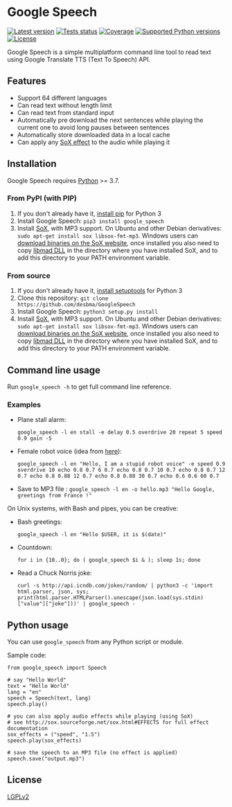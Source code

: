 # Google Speech

[![Latest version](https://img.shields.io/pypi/v/google_speech.svg?style=flat)](https://pypi.python.org/pypi/google_speech/)
[![Tests status](https://img.shields.io/travis/desbma/GoogleSpeech/master.svg?label=tests&style=flat)](https://travis-ci.org/desbma/GoogleSpeech)
[![Coverage](https://img.shields.io/coveralls/desbma/GoogleSpeech/master.svg?style=flat)](https://coveralls.io/github/desbma/GoogleSpeech?branch=master)
[![Supported Python versions](https://img.shields.io/pypi/pyversions/google_speech.svg?style=flat)](https://pypi.python.org/pypi/google_speech/)
[![License](https://img.shields.io/github/license/desbma/GoogleSpeech.svg?style=flat)](https://github.com/desbma/GoogleSpeech/blob/master/LICENSE)

Google Speech is a simple multiplatform command line tool to read text using Google Translate TTS (Text To Speech) API.

## Features

- Support 64 different languages
- Can read text without length limit
- Can read text from standard input
- Automatically pre download the next sentences while playing the current one to avoid long pauses between sentences
- Automatically store downloaded data in a local cache
- Can apply any [SoX effect](http://sox.sourceforge.net/sox.html#EFFECTS) to the audio while playing it

## Installation

Google Speech requires [Python](https://www.python.org/downloads/) >= 3.7.

### From PyPI (with PIP)

1. If you don't already have it, [install pip](https://pip.pypa.io/en/stable/installing/) for Python 3
2. Install Google Speech: `pip3 install google_speech`
3. Install [SoX](http://sox.sourceforge.net/), with MP3 support.
   On Ubuntu and other Debian derivatives: `sudo apt-get install sox libsox-fmt-mp3`.
   Windows users can [download binaries on the SoX website](http://sourceforge.net/projects/sox/files/sox/), once installed you also need to copy [libmad DLL](http://ossbuild.googlecode.com/svn/trunk/Shared/Build/Windows/Win32/bin/libmad-0.dll) in the directory where you have installed SoX, and to add this directory to your PATH environment variable.

### From source

1. If you don't already have it, [install setuptools](https://pypi.python.org/pypi/setuptools#installation-instructions) for Python 3
2. Clone this repository: `git clone https://github.com/desbma/GoogleSpeech`
3. Install Google Speech: `python3 setup.py install`
4. Install [SoX](http://sox.sourceforge.net/), with MP3 support.
   On Ubuntu and other Debian derivatives: `sudo apt-get install sox libsox-fmt-mp3`.
   Windows users can [download binaries on the SoX website](http://sourceforge.net/projects/sox/files/sox/), once installed you also need to copy [libmad DLL](http://ossbuild.googlecode.com/svn/trunk/Shared/Build/Windows/Win32/bin/libmad-0.dll) in the directory where you have installed SoX, and to add this directory to your PATH environment variable.

## Command line usage

Run `google_speech -h` to get full command line reference.

### Examples

- Plane stall alarm:

  `google_speech -l en stall -e delay 0.5 overdrive 20 repeat 5 speed 0.9 gain -5`

- Female robot voice (idea from [here](http://ubuntuforums.org/showthread.php?t=1813001&p=11090789#post11090789)):

  `google_speech -l en "Hello, I am a stupid robot voice" -e speed 0.9 overdrive 10 echo 0.8 0.7 6 0.7 echo 0.8 0.7 10 0.7 echo 0.8 0.7 12 0.7 echo 0.8 0.88 12 0.7 echo 0.8 0.88 30 0.7 echo 0.6 0.6 60 0.7`

- Save to MP3 file :
  `google_speech -l en -o hello.mp3 "Hello Google, greetings from France !"`

On Unix systems, with Bash and pipes, you can be creative:

- Bash greetings:

  `google_speech -l en "Hello $USER, it is $(date)"`

- Countdown:

  `for i in {10..0}; do ( google_speech $i & ); sleep 1s; done`

- Read a Chuck Norris joke:

  `curl -s http://api.icndb.com/jokes/random/ | python3 -c 'import html.parser, json, sys; print(html.parser.HTMLParser().unescape(json.load(sys.stdin)["value"]["joke"]))' | google_speech -`

## Python usage

You can use `google_speech` from any Python script or module.

Sample code:

```
from google_speech import Speech

# say "Hello World"
text = "Hello World"
lang = "en"
speech = Speech(text, lang)
speech.play()

# you can also apply audio effects while playing (using SoX)
# see http://sox.sourceforge.net/sox.html#EFFECTS for full effect documentation
sox_effects = ("speed", "1.5")
speech.play(sox_effects)

# save the speech to an MP3 file (no effect is applied)
speech.save("output.mp3")

```

## License

[LGPLv2](https://www.gnu.org/licenses/old-licenses/lgpl-2.1-standalone.html)
